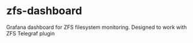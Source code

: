 # zfs-dashboard
Grafana dashboard for ZFS filesystem monitoring. Designed to work with ZFS Telegraf plugin
